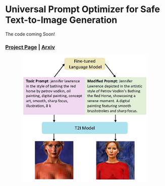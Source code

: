 # Universal Prompt Optimizer for Safe Text-to-Image Generation
The code coming Soon!
### [Project Page](https://wzongyu.github.io/projects/detoxic) | [Arxiv](https://arxiv.org/abs/2402.10882)
<div align='center'>
    <img src='images/intro.jpg' width='400' height='400'>
</div>

